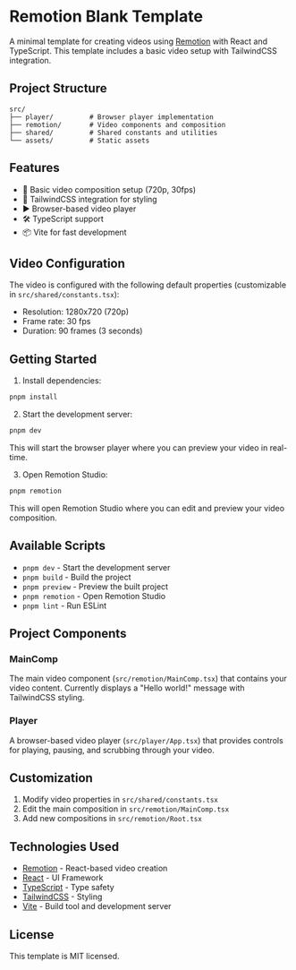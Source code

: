 # Remotion Blank Template

A minimal template for creating videos using [Remotion](https://www.remotion.dev/) with React and TypeScript. This template includes a basic video setup with TailwindCSS integration.

## Project Structure

```
src/
├── player/         # Browser player implementation
├── remotion/       # Video components and composition
├── shared/         # Shared constants and utilities
└── assets/         # Static assets
```

## Features

- 🎥 Basic video composition setup (720p, 30fps)
- 🎨 TailwindCSS integration for styling
- ▶️ Browser-based video player
- 🛠️ TypeScript support
- 📦 Vite for fast development

## Video Configuration

The video is configured with the following default properties (customizable in `src/shared/constants.tsx`):

- Resolution: 1280x720 (720p)
- Frame rate: 30 fps
- Duration: 90 frames (3 seconds)

## Getting Started

1. Install dependencies:
```bash
pnpm install
```

2. Start the development server:
```bash
pnpm dev
```
This will start the browser player where you can preview your video in real-time.

3. Open Remotion Studio:
```bash
pnpm remotion
```
This will open Remotion Studio where you can edit and preview your video composition.

## Available Scripts

- `pnpm dev` - Start the development server
- `pnpm build` - Build the project
- `pnpm preview` - Preview the built project
- `pnpm remotion` - Open Remotion Studio
- `pnpm lint` - Run ESLint

## Project Components

### MainComp
The main video component (`src/remotion/MainComp.tsx`) that contains your video content. Currently displays a "Hello world!" message with TailwindCSS styling.

### Player
A browser-based video player (`src/player/App.tsx`) that provides controls for playing, pausing, and scrubbing through your video.

## Customization

1. Modify video properties in `src/shared/constants.tsx`
2. Edit the main composition in `src/remotion/MainComp.tsx`
3. Add new compositions in `src/remotion/Root.tsx`

## Technologies Used

- [Remotion](https://www.remotion.dev/) - React-based video creation
- [React](https://reactjs.org/) - UI Framework
- [TypeScript](https://www.typescriptlang.org/) - Type safety
- [TailwindCSS](https://tailwindcss.com/) - Styling
- [Vite](https://vitejs.dev/) - Build tool and development server

## License

This template is MIT licensed.
